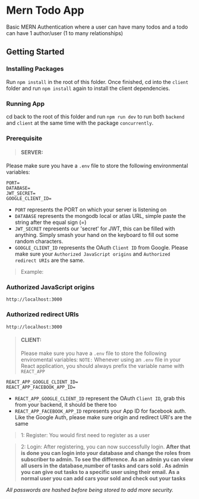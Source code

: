 # Mern Todo App

Basic MERN Authentication where a user can have many todos and a todo can have 1 author/user (1 to many relationships)

## Getting Started

### Installing Packages

Run `npm install` in the root of this folder. Once finished, cd into the `client` folder and run `npm install` again to install the client dependencies.

### Running App

cd back to the root of this folder and run `npm run dev` to run both `backend` and `client` at the same time with the package `concurrently`.

### Prerequisite

> #### SERVER:

Please make sure you have a `.env` file to store the following environmental variables:

```
PORT=
DATABASE=
JWT_SECRET=
GOOGLE_CLIENT_ID=
```

-   `PORT` represents the PORT on which your server is listening on
-   `DATABASE` represents the mongodb local or atlas URL, simple paste the string after the equal sign (=)
-   `JWT_SECRET` represents our 'secret' for JWT, this can be filled with anything. Simply smash your hand on the keyboard to fill out some random characters.
-   `GOOGLE_CLIENT_ID` represents the OAuth `Client ID` from Google. Please make sure your `Authorized JavaScript origins` and `Authorized redirect URIs` are the same.

> Example:

### Authorized JavaScript origins

```
http://localhost:3000
```

### Authorized redirect URIs

```
http://localhost:3000
```

> #### CLIENT:
>
> Please make sure you have a `.env` file to store the following enviromental variables:
> `NOTE:` Whenever using an `.env` file in your React application, you should always prefix the variable name with `REACT_APP`

```
REACT_APP_GOOGLE_CLIENT_ID=
REACT_APP_FACEBOOK_APP_ID=
```

-   `REACT_APP_GOOGLE_CLIENT_ID` represent the OAuth `Client ID`, grab this from your backend, it should be there too
-   `REACT_APP_FACEBOOK_APP_ID` represents your App ID for facebook auth. Like the Google Auth, please make sure origin and redirect URI's are the same

> 1: Register:
> You would first need to register as a user

> 2: Login:
> After registering, you can now successfully login.
> **After that is done you can login into your database and change the roles from subscriber to admin. To see the difference. As an admin yu can view all users in the database,number of tasks and cars sold . As admin you can give out tasks to a specific user using their email. As a normal user you can add cars your sold and check out your tasks**

_All passwords are hashed before being stored to add more security._
